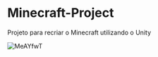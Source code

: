 # Minecraft-Project
 Projeto para recriar o Minecraft utilizando o Unity

![MeAYfwT](https://github.com/ThiagoIanuch/Minecraft-Project/assets/63036139/0d1d019a-9aad-4087-80ff-0544895c830a)
